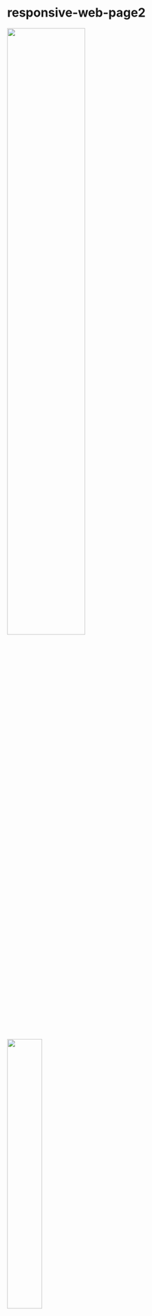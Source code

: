 # responsive-web-page2


<img width="60%" src="https://user-images.githubusercontent.com/87109907/144378854-67ed0e69-26eb-431e-ab49-667f7d8fffdc.PNG"/>


<img width="40%" src="https://user-images.githubusercontent.com/87109907/144378906-20077048-0694-43d2-966d-07451eb40c73.png"/>









